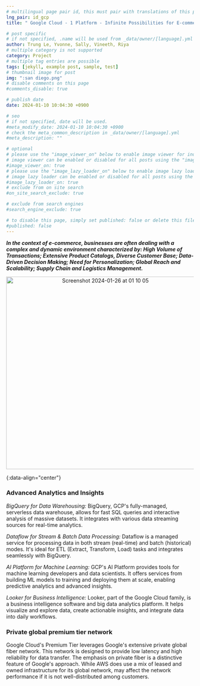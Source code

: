 ```yaml
---
# multilingual page pair id, this must pair with translations of this page. (This name must be unique)
lng_pair: id_gcp
title: " Google Cloud - 1 Platform - Infinite Possibilities for E-commerce 🛒"

# post specific
# if not specified, .name will be used from _data/owner/[language].yml
author: Trung Le, Yvonne, Sally, Vineeth, Riya
# multiple category is not supported
category: Project
# multiple tag entries are possible
tags: [jekyll, example post, sample, test]
# thumbnail image for post
img: ":san diego.png"
# disable comments on this page
#comments_disable: true

# publish date
date: 2024-01-10 10:04:30 +0900

# seo
# if not specified, date will be used.
#meta_modify_date: 2024-01-10 10:04:30 +0900
# check the meta_common_description in _data/owner/[language].yml
#meta_description: ""

# optional
# please use the "image_viewer_on" below to enable image viewer for individual pages or posts (_posts/ or [language]/_posts folders).
# image viewer can be enabled or disabled for all posts using the "image_viewer_posts: true" setting in _data/conf/main.yml.
#image_viewer_on: true
# please use the "image_lazy_loader_on" below to enable image lazy loader for individual pages or posts (_posts/ or [language]/_posts folders).
# image lazy loader can be enabled or disabled for all posts using the "image_lazy_loader_posts: true" setting in _data/conf/main.yml.
#image_lazy_loader_on: true
# exclude from on site search
#on_site_search_exclude: true

# exclude from search engines
#search_engine_exclude: true

# to disable this page, simply set published: false or delete this file
#published: false
---
```



<!-- outline-start -->

 ***In the context of e-commerce, businesses are often dealing with a complex and dynamic environment characterized by: High Volume of Transactions; Extensive Product Catalogs, Diverse Customer Base; Data-Driven Decision Making; Need for Personalization; Global Reach and Scalability; Supply Chain and Logistics Management.***

<p align="center">
<img width="517" alt="Screenshot 2024-01-26 at 01 10 05" src="https://github.com/trungle14/trungle14.github.io/assets/143222481/df7a9ae2-4a77-47c6-babf-36a4afd950a3"> 
</p>


{:data-align="center"}

<!-- outline-end -->


### Advanced Analytics and Insights
*BigQuery for Data Warehousing:*
BigQuery, GCP's fully-managed, serverless data warehouse, allows for fast SQL queries and interactive analysis of massive datasets. It integrates with various data streaming sources for real-time analytics.

*Dataflow for Stream & Batch Data Processing:*
Dataflow is a managed service for processing data in both stream (real-time) and batch (historical) modes. It's ideal for ETL (Extract, Transform, Load) tasks and integrates seamlessly with BigQuery.

*AI Platform for Machine Learning:*
GCP's AI Platform provides tools for machine learning developers and data scientists. It offers services from building ML models to training and deploying them at scale, enabling predictive analytics and advanced insights.

*Looker for Business Intelligence:* Looker, part of the Google Cloud family, is a business intelligence software and big data analytics platform. It helps visualize and explore data, create actionable insights, and integrate data into daily workflows.

### Private global premium tier network

Google Cloud's Premium Tier leverages Google's extensive private global fiber network. 
This network is designed to provide low latency and high reliability for data transfer. 
The emphasis on private fiber is a distinctive feature of Google's approach. 
While AWS does use a mix of leased and owned infrastructure for its global network, may affect the network performance if it is not well-distributed among customers. 

